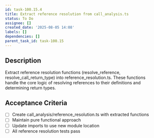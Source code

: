 ```yaml
---
id: task-100.15.4
title: Extract reference resolution from call_analysis.ts
status: To Do
assignee: []
created_date: '2025-08-05 14:08'
labels: []
dependencies: []
parent_task_id: task-100.15
---
```


## Description

Extract reference resolution functions (resolve_reference, resolve_call_return_type) into reference_resolution.ts. These functions handle the core logic of resolving references to their definitions and determining return types.

## Acceptance Criteria

- [ ] Create call_analysis/reference_resolution.ts with extracted functions
- [ ] Maintain pure functional approach
- [ ] Update imports to use new module location
- [ ] All reference resolution tests pass

